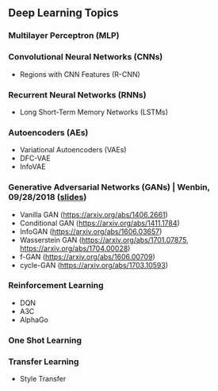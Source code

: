 ## Deep Learning Topics

### Multilayer Perceptron (MLP)

### Convolutional Neural Networks (CNNs)

- Regions with CNN Features (R-CNN)

### Recurrent Neural Networks (RNNs)

- Long Short-Term Memory Networks (LSTMs)

### Autoencoders (AEs)

- Variational Autoencoders (VAEs)
- DFC-VAE
- InfoVAE

### Generative Adversarial Networks (GANs) | Wenbin, 09/28/2018 ([slides](assets/slides/GANs.pptx))

- Vanilla GAN (<https://arxiv.org/abs/1406.2661>)
- Conditional GAN (<https://arxiv.org/abs/1411.1784>)
- InfoGAN (<https://arxiv.org/abs/1606.03657>)
- Wasserstein GAN (<https://arxiv.org/abs/1701.07875>, <https://arxiv.org/abs/1704.00028>)
- f-GAN (<https://arxiv.org/abs/1606.00709>)
- cycle-GAN (<https://arxiv.org/abs/1703.10593>)

### Reinforcement Learning

- DQN
- A3C
- AlphaGo

### One Shot Learning

### Transfer Learning

- Style Transfer

